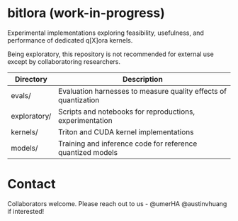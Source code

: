 # bitlora (work-in-progress)

Experimental implementations exploring feasibility, usefulness, and performance of dedicated q[X]ora kernels.

Being exploratory, this repository is not recommended for external use except by collaboratoring researchers.

| Directory | Description |
| --------- | ------------|
| evals/    | Evaluation harnesses to measure quality effects of quantization |
| exploratory/ | Scripts and notebooks for reproductions, experimentation |
| kernels/ | Triton and CUDA kernel implementations |
| models/ | Training and inference code for reference quantized models |

# Contact

Collaborators welcome. Please reach out to us - @umerHA @austinvhuang if interested!
